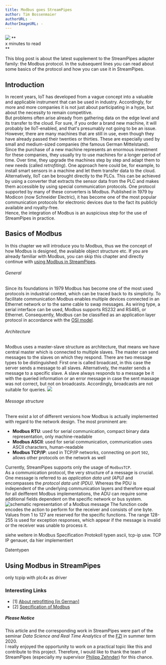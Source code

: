```yaml
---
title: Modbus goes StreamPipes
author: Tim Bossenmaier
authorURL: -
AuthorImageURL: -
---
```

<img class="blog-image" style="..." src="/docs/blog/assets/2020-07-xx/modbus_streampipes.png">
**<div sytle="..."> x minutes to read</div>**
<br>


This blog post is about the latest supplement to the StreamPipes adapter family: the Modbus protocol.
In the subsequent lines you can read about some basics of the protocol and how you can use it in StreamPipes.

## Introduction
In recent years, IoT has developed from a vague concept into a valuable and applicable instrument that can be used in industry. 
Accordingly, for more and more companies it is not just about participating in a hype, but about the necessity to remain competitive.
<br>
But problems often arise already from gathering data on the edge level and its transfer to the cloud.
For sure, if you order a brand new machine, it will probably be IIoT-enabled, and that's presumably not going to be an issue.
However, there are many machines that are still in use, even though they have already passed their twenties or thirties.
These are especially used by small and medium-sized companies (the famous German Mittelstand).
Since the purchase of a new machine represents an enormous investment for these companies,
they usually try to use machines for a longer period of time.
Over time, they upgrade the machines step by step and adapt them to new needs (called *retrofiting*).
One approach here could be, for example, to install smart sensors in a machine and let them transfer data to the cloud.
<br>
Alternatively, IIoT can be brought directly to the PLCs. This can be achieved by using a converter
that extracts the sensor data from the PLC and makes them accessible by using special communication protocols.
One protocol supported by many of these converters is Modbus. Published in 1979 by Modicon (now Schneider Electric),
it has become one of the most popular communication protocols for electronic devices due to the fact its publicly available and royalty-free.
<br>
Hence, the integration of Modbus is an auspicious step for the use of StreamPipes in practice. 


## Basics of Modbus
In this chapter we will introduce you to Modbus, thus we the concept of how Modbus is designed,
the available object structure etc. If you are already familiar with Modbus, you can skip this chapter and 
directly continue with [using Modbus in StreamPipes](#using-modbus-in-streampipes).
<br>
###### General
Since its foundations in 1979 Modbus has become one of the most used protocols in industrial context,
which can be traced back to its simplicity.
To facilitate communication Modbus enables multiple devices connected in an Ethernet network or to the same cable
to swap messages. As wiring type, a serial interface can be used, Modbus supports RS232 and RS485, or Ethernet.
Consequently, Modbus can be classified as an application layer protocol in accordance with the [OSI model](https://en.wikipedia.org/wiki/OSI_model).
<br>
###### Architecture
Modbus uses a master-slave structure as architecture, that means we have central master which is connected to multiple slaves.
The master can send messages to the slaves on which they respond. There are two message types to be distinguished: 
First one is called broadcast, in this case the server sends a message to all slaves. Alternatively, the master sends a message to a specific slave.
A slave always responds to a message be it with the queried information or an error message in case the sent massage was not correct,
but not on broadcasts. Accordingly, broadcasts are not suitable for queries.
![](/docs/blog/assets/2020-07-xx/communication_types.gif)
<br>
###### Message structure
There exist a lot of different versions how Modbus is actually implemented with regard to the network design.
The most prominent are:
 - **Modbus RTU**: used for serial communication, compact binary data representation, only machine-readable
 - **Modbus ASCII**: used for serial communication, communication uses ASCII characters, human-readable
 - **Modbus TCP/IP**: used in TCP/IP networks, connecting on port `502`, allows other protocols on the network as well
 
Currently, StreamPipes supports only the usage of `ModbusTCP`.
<br>
As a communication protocol, the very structure of a message is crucial.
One message is referred to as *application data unit (APU)* and encompasses the *protocol data unit (PDU)*.
Whereas the PDU is independent of the underlying communication layers and therefore equal for all deifferent Modbus implementations, 
the ADU can require some additional fields dependent on the specific network or bus system.
<br>
![schematic representation of a Modbus message](/docs/blog/assets/2020-07-xx/message_structure.png)
The function code encodes the action to perform for the receiver and consists of one byte. 
Values from 1 to 127 are reserved for the specific functions. The range 128-255 is used for exception responses, 
which appear if the message is invalid or the receiver was unable to process it.

siehe weitere in Modbus Specification
Protokoll typen ascii, tcp-ip usw. TCP IP genauer, da hier implementiert

Datentypen


## Using Modbus in StreamPipes
only tcpip
with plc4x as driver

### Interesting Links
- [1] [About retrofitting [in German]](https://www.industry-of-things.de/keine-maschine-ist-zu-alt-fuers-retrofitting-a-776709/)
- [2] [Specification of Modbus](http://www.modbus.org/docs/Modbus_Application_Protocol_V1_1b3.pdf)

##### Please Notice
This article and the corresponding work in StreamPipes were part of the seminar
*Data Science and Real Time Analytics* of the [FZI](https://www.fzi.de/en/home/) in summer term 2020. <br>
I really enjoyed the opportunity to work on a practical topic like this and contribute to this project.
Therefore, I would like to thank the team of StreamPipes (especially my supervisor [Philipp Zehnder](https://www.fzi.de/wir-ueber-uns/organisation/mitarbeiter/address/philipp-zehnder/)) for this chance. 